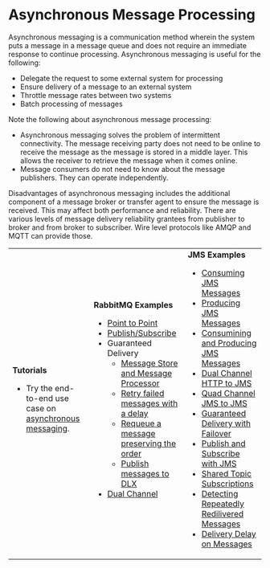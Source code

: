 # Asynchronous Message Processing

Asynchronous messaging is a communication method wherein the system puts a message in a message queue and does not require an immediate response to continue processing. Asynchronous messaging is useful for the following:

- Delegate the request to some external system for processing
- Ensure delivery of a message to an external system
- Throttle message rates between two systems
- Batch processing of messages

Note the following about asynchronous message processing:

- Asynchronous messaging solves the problem of intermittent connectivity. The message receiving party does not need to be online to receive the message as the message is stored in a middle layer. This allows the receiver to retrieve the message when it comes online.
- Message consumers do not need to know about the message publishers. They can operate independently.

Disadvantages of asynchronous messaging includes the additional component of a message broker or transfer agent to ensure the message is received. This may affect both performance and reliability. There are various levels of message delivery reliability grantees from publisher to broker and from broker to subscriber. Wire level protocols like AMQP and MQTT can provide those.

<table>
	<tr>
		<td>
			<b>Tutorials</b></br>
			<ul>
				<li>
					Try the end-to-end use case on <a href="{{base_path}}/learn/integration-tutorials/storing-and-forwarding-messages">asynchronous messaging</a>.
				</li>
			</ul>
		</td>
		<td>
			<b>RabbitMQ Examples</b>
            <ul>
                <li><a href="{{base_path}}/integrate/examples/rabbitmq-examples/point-to-point-rabbitmq">Point to Point</a></li>
                <li><a href="{{base_path}}/integrate/examples/rabbitmq-examples/pub-sub-rabbitmq">Publish/Subscribe</a></li>
                <li>Guaranteed Delivery 
                    <ul>
                        <li><a href="{{base_path}}/learn/examples/rabbitmq-examples/store-forward-rabbitmq">Message Store and Message Processor</a></li>
                        <li><a href="{{base_path}}/learn/examples/rabbitmq-examples/retry-delay-failed-msgs-rabbitmq">Retry failed messages with a delay</a></li>
                        <li><a href="{{base_path}}/learn/examples/rabbitmq-examples/requeue-msgs-with-errors-rabbitmq">Requeue a message preserving the order</a></li>
                        <li><a href="{{base_path}}/learn/examples/rabbitmq-examples/move-msgs-to-dlq-rabbitmq">Publish messages to DLX</a></li>
                    </ul>
                </li>
                <li>
                	<a href="{{base_path}}/learn/examples/rabbitmq-examples/request-response-rabbitmq">Dual Channel</a>
                </li>
            </ul>
		</td>
		<td>
			<b>JMS Examples</b>
			<ul>
				<li>
					<a href="{{base_path}}/learn/examples/jms-examples/consuming-jms">Consuming JMS Messages</a>
				</li>
				<li>
					<a href="{{base_path}}/learn/examples/jms-examples/producing-jms">Producing JMS Messages</a>
				</li>
				<li>
					<a href="{{base_path}}/learn/examples/jms-examples/consume-produce-jms">Consumining and Producing JMS Messages</a>
				</li>
				<li>
					<a href="{{base_path}}/learn/examples/jms-examples/dual-channel-http-to-jms">Dual Channel HTTP to JMS</a>
				</li>
				<li>
					<a href="{{base_path}}/learn/examples/jms-examples/quad-channel-jms-to-jms">Quad Channel JMS to JMS</a>
				</li>
				<li>
					<a href="{{base_path}}/learn/examples/jms-examples/guaranteed-delivery-with-failover">Guaranteed Delivery with Failover</a>
				</li>
				<li>
					<a href="{{base_path}}/learn/examples/jms-examples/publish-subscribe-with-jms">Publish and Subscribe with JMS</a>
				</li>
				<li>
					<a href="{{base_path}}/learn/examples/jms-examples/shared-topic-subscription">Shared Topic Subscriptions</a>
				</li>
				<li>
					<a href="{{base_path}}/learn/examples/jms-examples/detecting-repeatedly-redelivered-messages">Detecting Repeatedly Redilivered Messages</a>
				</li>
				<li>
					<a href="{{base_path}}/learn/examples/jms-examples/specifying-a-delivery-delay-on-messages">Delivery Delay on Messages</a>
				</li>
			</ul>
		</td>
	</tr>
</table>